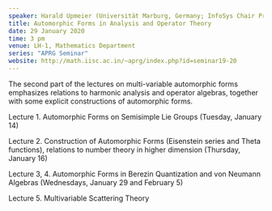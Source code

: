 ```yaml
---
speaker: Harald Upmeier (Universität Marburg, Germany; InfoSys Chair Professor, IISc)
title: Automorphic Forms in Analysis and Operator Theory
date: 29 January 2020
time: 3 pm
venue: LH-1, Mathematics Department
series: "APRG Seminar"
website: http://math.iisc.ac.in/~aprg/index.php?id=seminar19-20
---
```


The second part of the lectures on multi-variable automorphic forms emphasizes relations
to harmonic analysis and operator algebras, together with some explicit constructions
of automorphic forms. 

Lecture 1. Automorphic Forms on Semisimple Lie Groups (Tuesday, January 14)

Lecture 2. Construction of Automorphic Forms (Eisenstein series and Theta functions),
relations to number theory in higher dimension (Thursday, January 16)

Lecture 3, 4. Automorphic Forms in Berezin Quantization and von Neumann Algebras (Wednesdays, January 29 and February 5)

Lecture 5. Multivariable Scattering Theory
